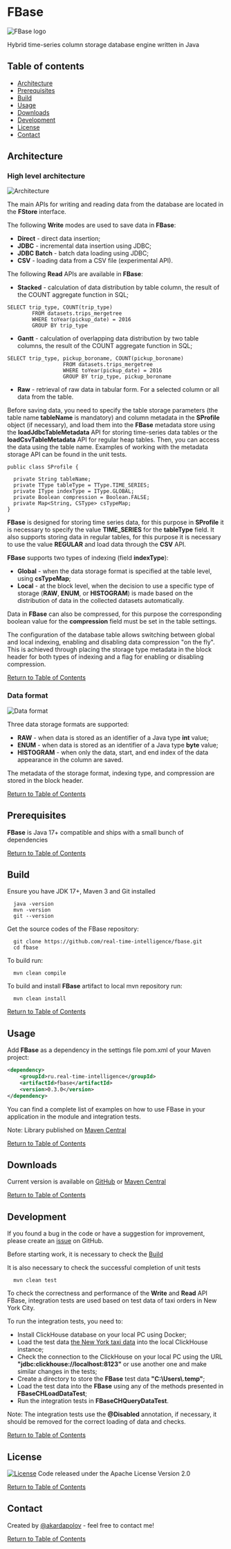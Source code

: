 # FBase

![FBase logo](media/fbase.png)

Hybrid time-series column storage database engine written in Java

## Table of contents

- [Architecture](#architecture)
- [Prerequisites](#prerequisites)
- [Build](#build)
- [Usage](#usage)
- [Downloads](#downloads)
- [Development](#development)
- [License](#license)
- [Contact](#contact)

## Architecture

### High level architecture
![Architecture](media/architecture.png)

The main APIs for writing and reading data from the database are located in the **FStore** interface.

The following **Write** modes are used to save data in **FBase**:
- **Direct** - direct data insertion;
- **JDBC** - incremental data insertion using JDBC;
- **JDBC Batch** - batch data loading using JDBC;
- **CSV** - loading data from a CSV file (experimental API).

The following **Read** APIs are available in **FBase**:

- **Stacked** - calculation of data distribution by table column, the result of the COUNT aggregate function in SQL;
```
SELECT trip_type, COUNT(trip_type)
        FROM datasets.trips_mergetree
        WHERE toYear(pickup_date) = 2016
        GROUP BY trip_type
```

- **Gantt** - calculation of overlapping data distribution by two table columns, the result of the COUNT aggregate function in SQL;
```
SELECT trip_type, pickup_boroname, COUNT(pickup_boroname)
                  FROM datasets.trips_mergetree
                  WHERE toYear(pickup_date) = 2016
                  GROUP BY trip_type, pickup_boroname
```

- **Raw** - retrieval of raw data in tabular form. For a selected column or all data from the table.

Before saving data, you need to specify the table storage parameters (the table name **tableName** is mandatory) 
and column metadata in the **SProfile** object (if necessary), and load them into the **FBase** metadata store 
using the **loadJdbcTableMetadata** API for storing time-series data tables or the **loadCsvTableMetadata** API 
for regular heap tables. Then, you can access the data using the table name. Examples of working with the metadata storage API can be found in the unit tests.
```
public class SProfile {

  private String tableName;
  private TType tableType = TType.TIME_SERIES;
  private IType indexType = IType.GLOBAL;
  private Boolean compression = Boolean.FALSE;
  private Map<String, CSType> csTypeMap;
}
```

**FBase** is designed for storing time series data, for this purpose in **SProfile** it is necessary to specify the value **TIME_SERIES** for the **tableType** field. 
It also supports storing data in regular tables, for this purpose it is necessary to use the value **REGULAR** and load data through the **CSV** API.

**FBase** supports two types of indexing (field **indexType**):
- **Global** - when the data storage format is specified at the table level, using **csTypeMap**;
- **Local** - at the block level, when the decision to use a specific type of storage (**RAW**, **ENUM**, or **HISTOGRAM**) is made based on the distribution of data in the collected datasets automatically.

Data in **FBase** can also be compressed, for this purpose the corresponding boolean value for the **compression** field must be set in the table settings.

The configuration of the database table allows switching between global and local indexing, enabling and disabling data compression "on the fly". 
This is achieved through placing the storage type metadata in the block header for both types of indexing and a flag for enabling or disabling compression.

[Return to Table of Contents](#table-of-contents)

### Data format
![Data format](media/data.png)

Three data storage formats are supported:
- **RAW** - when data is stored as an identifier of a Java type **int** value;
- **ENUM** - when data is stored as an identifier of a Java type **byte** value;
- **HISTOGRAM** - when only the data, start, and end index of the data appearance in the column are saved.

The metadata of the storage format, indexing type, and compression are stored in the block header.

[Return to Table of Contents](#table-of-contents)

## Prerequisites
**FBase** is Java 17+ compatible and ships with a small bunch of dependencies

[Return to Table of Contents](#table-of-contents)

## Build
Ensure you have JDK 17+, Maven 3 and Git installed
  ```shell
    java -version
    mvn -version
    git --version
  ```

Get the source codes of the FBase repository:
  ```shell
    git clone https://github.com/real-time-intelligence/fbase.git
    cd fbase
  ```

To build run:
  ```shell
    mvn clean compile
  ```

To build and install **FBase** artifact to local mvn repository run:
  ```shell
    mvn clean install
  ```

[Return to Table of Contents](#table-of-contents)

## Usage
Add **FBase** as a dependency in the settings file pom.xml of your Maven project:

```xml
<dependency>
    <groupId>ru.real-time-intelligence</groupId>
    <artifactId>fbase</artifactId>
    <version>0.3.0</version>
</dependency>
```

You can find a complete list of examples on how to use FBase in your application in the module and integration tests.

Note: Library published on [Maven Central](https://central.sonatype.com/artifact/ru.real-time-intelligence/fbase/)

[Return to Table of Contents](#table-of-contents)

## Downloads
Current version is available on [GitHub](https://github.com/real-time-intelligence/fbase/releases/) or [Maven Central](https://central.sonatype.com/artifact/ru.real-time-intelligence/fbase/)

[Return to Table of Contents](#table-of-contents)

## Development
If you found a bug in the code or have a suggestion for improvement, please create an [issue](https://github.com/real-time-intelligence/fbase/issues/) on GitHub.

Before starting work, it is necessary to check the [Build](#build)

It is also necessary to check the successful completion of unit tests
  ```shell
    mvn clean test
  ```

To check the correctness and performance of the **Write** and **Read** API FBase, integration tests are used based on test data of taxi orders in New York City.

To run the integration tests, you need to:
- Install ClickHouse database on your local PC using Docker;
- Load the test data [the New York taxi data](https://clickhouse.com/docs/en/getting-started/example-datasets/nyc-taxi/) into the local ClickHouse instance;
- Check the connection to the ClickHouse on your local PC using the URL **"jdbc:clickhouse://localhost:8123"** or use another one and make similar changes in the tests;
- Create a directory to store the **FBase** test data **"C:\\Users\\.temp"**;
- Load the test data into the **FBase** using any of the methods presented in **FBaseCHLoadDataTest**;
- Run the integration tests in **FBaseCHQueryDataTest**.

Note: The integration tests use the **@Disabled** annotation, if necessary, it should be removed for the correct loading of data and checks.

[Return to Table of Contents](#table-of-contents)

## License
[![License](https://img.shields.io/badge/License-Apache_2.0-blue.svg)](https://opensource.org/licenses/Apache-2.0)
Code released under the Apache License Version 2.0

[Return to Table of Contents](#table-of-contents)

## Contact
Created by [@akardapolov](mailto:akardapolov@gmail.com) - feel free to contact me!

[Return to Table of Contents](#table-of-contents)